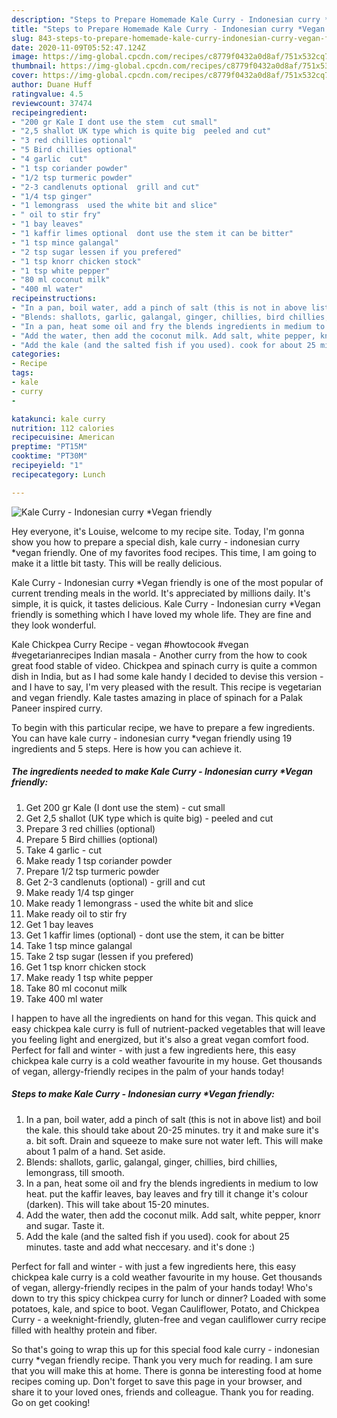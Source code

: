```yaml
---
description: "Steps to Prepare Homemade Kale Curry - Indonesian curry *Vegan friendly"
title: "Steps to Prepare Homemade Kale Curry - Indonesian curry *Vegan friendly"
slug: 843-steps-to-prepare-homemade-kale-curry-indonesian-curry-vegan-friendly
date: 2020-11-09T05:52:47.124Z
image: https://img-global.cpcdn.com/recipes/c8779f0432a0d8af/751x532cq70/kale-curry-indonesian-curry-vegan-friendly-recipe-main-photo.jpg
thumbnail: https://img-global.cpcdn.com/recipes/c8779f0432a0d8af/751x532cq70/kale-curry-indonesian-curry-vegan-friendly-recipe-main-photo.jpg
cover: https://img-global.cpcdn.com/recipes/c8779f0432a0d8af/751x532cq70/kale-curry-indonesian-curry-vegan-friendly-recipe-main-photo.jpg
author: Duane Huff
ratingvalue: 4.5
reviewcount: 37474
recipeingredient:
- "200 gr Kale I dont use the stem  cut small"
- "2,5 shallot UK type which is quite big  peeled and cut"
- "3 red chillies optional"
- "5 Bird chillies optional"
- "4 garlic  cut"
- "1 tsp coriander powder"
- "1/2 tsp turmeric powder"
- "2-3 candlenuts optional  grill and cut"
- "1/4 tsp ginger"
- "1 lemongrass  used the white bit and slice"
- " oil to stir fry"
- "1 bay leaves"
- "1 kaffir limes optional  dont use the stem it can be bitter"
- "1 tsp mince galangal"
- "2 tsp sugar lessen if you prefered"
- "1 tsp knorr chicken stock"
- "1 tsp white pepper"
- "80 ml coconut milk"
- "400 ml water"
recipeinstructions:
- "In a pan, boil water, add a pinch of salt (this is not in above list) and boil the kale. this should take about 20-25 minutes. try it and make sure it&#39;s a. bit soft. Drain and squeeze to make sure not water left. This will make about 1 palm of a hand. Set aside."
- "Blends: shallots, garlic, galangal, ginger, chillies, bird chillies, lemongrass, till smooth."
- "In a pan, heat some oil and fry the blends ingredients in medium to low heat. put the kaffir leaves, bay leaves and fry till it change it&#39;s colour (darken). This will take about 15-20 minutes."
- "Add the water, then add the coconut milk. Add salt, white pepper, knorr and sugar. Taste it."
- "Add the kale (and the salted fish if you used). cook for about 25 minutes. taste and add what neccesary. and it&#39;s done :)"
categories:
- Recipe
tags:
- kale
- curry
- 

katakunci: kale curry  
nutrition: 112 calories
recipecuisine: American
preptime: "PT15M"
cooktime: "PT30M"
recipeyield: "1"
recipecategory: Lunch

---
```



![Kale Curry - Indonesian curry *Vegan friendly](https://img-global.cpcdn.com/recipes/c8779f0432a0d8af/751x532cq70/kale-curry-indonesian-curry-vegan-friendly-recipe-main-photo.jpg)

Hey everyone, it's Louise, welcome to my recipe site. Today, I'm gonna show you how to prepare a special dish, kale curry - indonesian curry *vegan friendly. One of my favorites food recipes. This time, I am going to make it a little bit tasty. This will be really delicious.

Kale Curry - Indonesian curry *Vegan friendly is one of the most popular of current trending meals in the world. It's appreciated by millions daily. It's simple, it is quick, it tastes delicious. Kale Curry - Indonesian curry *Vegan friendly is something which I have loved my whole life. They are fine and they look wonderful.

Kale Chickpea Curry Recipe - vegan #howtocook #vegan #vegetarianrecipes Indian masala - Another curry from the how to cook great food stable of video. Chickpea and spinach curry is quite a common dish in India, but as I had some kale handy I decided to devise this version - and I have to say, I&#39;m very pleased with the result. This recipe is vegetarian and vegan friendly. Kale tastes amazing in place of spinach for a Palak Paneer inspired curry.


To begin with this particular recipe, we have to prepare a few ingredients. You can have kale curry - indonesian curry *vegan friendly using 19 ingredients and 5 steps. Here is how you can achieve it.

<!--inarticleads1-->

##### The ingredients needed to make Kale Curry - Indonesian curry *Vegan friendly:

1. Get 200 gr Kale (I dont use the stem) - cut small
1. Get 2,5 shallot (UK type which is quite big) - peeled and cut
1. Prepare 3 red chillies (optional)
1. Prepare 5 Bird chillies (optional)
1. Take 4 garlic - cut
1. Make ready 1 tsp coriander powder
1. Prepare 1/2 tsp turmeric powder
1. Get 2-3 candlenuts (optional) - grill and cut
1. Make ready 1/4 tsp ginger
1. Make ready 1 lemongrass - used the white bit and slice
1. Make ready  oil to stir fry
1. Get 1 bay leaves
1. Get 1 kaffir limes (optional) - dont use the stem, it can be bitter
1. Take 1 tsp mince galangal
1. Take 2 tsp sugar (lessen if you prefered)
1. Get 1 tsp knorr chicken stock
1. Make ready 1 tsp white pepper
1. Take 80 ml coconut milk
1. Take 400 ml water


I happen to have all the ingredients on hand for this vegan. This quick and easy chickpea kale curry is full of nutrient-packed vegetables that will leave you feeling light and energized, but it&#39;s also a great vegan comfort food. Perfect for fall and winter - with just a few ingredients here, this easy chickpea kale curry is a cold weather favourite in my house. Get thousands of vegan, allergy-friendly recipes in the palm of your hands today! 

<!--inarticleads2-->

##### Steps to make Kale Curry - Indonesian curry *Vegan friendly:

1. In a pan, boil water, add a pinch of salt (this is not in above list) and boil the kale. this should take about 20-25 minutes. try it and make sure it&#39;s a. bit soft. Drain and squeeze to make sure not water left. This will make about 1 palm of a hand. Set aside.
1. Blends: shallots, garlic, galangal, ginger, chillies, bird chillies, lemongrass, till smooth.
1. In a pan, heat some oil and fry the blends ingredients in medium to low heat. put the kaffir leaves, bay leaves and fry till it change it&#39;s colour (darken). This will take about 15-20 minutes.
1. Add the water, then add the coconut milk. Add salt, white pepper, knorr and sugar. Taste it.
1. Add the kale (and the salted fish if you used). cook for about 25 minutes. taste and add what neccesary. and it&#39;s done :)


Perfect for fall and winter - with just a few ingredients here, this easy chickpea kale curry is a cold weather favourite in my house. Get thousands of vegan, allergy-friendly recipes in the palm of your hands today! Who&#39;s down to try this spicy chickpea curry for lunch or dinner? Loaded with some potatoes, kale, and spice to boot. Vegan Cauliflower, Potato, and Chickpea Curry - a weeknight-friendly, gluten-free and vegan cauliflower curry recipe filled with healthy protein and fiber. 

So that's going to wrap this up for this special food kale curry - indonesian curry *vegan friendly recipe. Thank you very much for reading. I am sure that you will make this at home. There is gonna be interesting food at home recipes coming up. Don't forget to save this page in your browser, and share it to your loved ones, friends and colleague. Thank you for reading. Go on get cooking!
